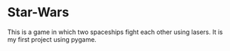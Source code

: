 # Star-Wars
This is a game in which two spaceships fight each other using lasers. It is my first project using pygame.
